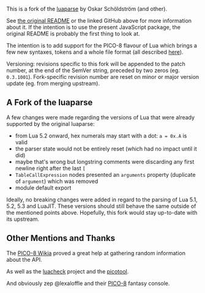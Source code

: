 This is a fork of the [luaparse](fstirlitz.github.io/luaparse) by Oskar Schöldström (and other).

See [the original README](README-luaparse.md) or the linked GitHub above for more information about it. If the intention is to use the present JavaScript package, the original README is probably the first thing to look at.

The intention is to add support for the PICO-8 flavour of Lua which brings a few new syntaxes, tokens and a whole file format (all described [here](README-pico8parse.md)).

Versioning: revisions specific to this fork will be appended to the patch number, at the end of the SemVer string, preceded by two zeros (eg. `0.3.1001`). Fork-specific revision number are reset on minor or major version update (eg. from merging upstream).

## A Fork of the luaparse

A few changes were made regarding the versions of Lua that were already supported by the original luaparse:

 - from Lua 5.2 onward, hex numerals may start with a dot: `a = 0x.A` is valid
 - the parser state would not be entirely reset (which had no impact until it did)
 - maybe that's wrong but longstring comments were discarding any first newline right after the last `[`
 - `TableCallExpression` nodes presented an `arguments` property (duplicate of `argument`) which was removed
 - module default export

Ideally, no breaking changes were added in regard to the parsing of Lua 5.1, 5.2, 5.3 and LuaJIT. These versions should still behave the same outside of the mentioned points above. Hopefully, this fork would stay up-to-date with its upstream.

## Other Mentions and Thanks

The [PICO-8 Wikia](https://pico-8.fandom.com/wiki/Pico-8_Wikia) proved a great help at gathering random information about the API.

As well as the [luacheck](https://github.com/mpeterv/luacheck) project and the [picotool](https://github.com/dansanderson/picotool).

And obviously zep &commat;lexaloffle and their [PICO-8](https://www.lexaloffle.com/pico-8.php) fantasy console.
